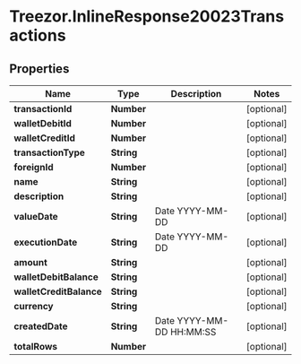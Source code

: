 # Treezor.InlineResponse20023Transactions

## Properties
Name | Type | Description | Notes
------------ | ------------- | ------------- | -------------
**transactionId** | **Number** |  | [optional] 
**walletDebitId** | **Number** |  | [optional] 
**walletCreditId** | **Number** |  | [optional] 
**transactionType** | **String** |  | [optional] 
**foreignId** | **Number** |  | [optional] 
**name** | **String** |  | [optional] 
**description** | **String** |  | [optional] 
**valueDate** | **String** | Date YYYY-MM-DD | [optional] 
**executionDate** | **String** | Date YYYY-MM-DD | [optional] 
**amount** | **String** |  | [optional] 
**walletDebitBalance** | **String** |  | [optional] 
**walletCreditBalance** | **String** |  | [optional] 
**currency** | **String** |  | [optional] 
**createdDate** | **String** | Date YYYY-MM-DD HH:MM:SS | [optional] 
**totalRows** | **Number** |  | [optional] 
